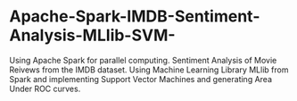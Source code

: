 # Apache-Spark-IMDB-Sentiment-Analysis-MLlib-SVM-
Using Apache Spark for parallel computing.
Sentiment Analysis of Movie Reivews from the IMDB dataset. 
Using Machine Learning Library MLlib from Spark and implementing Support Vector Machines and generating Area Under ROC curves.
